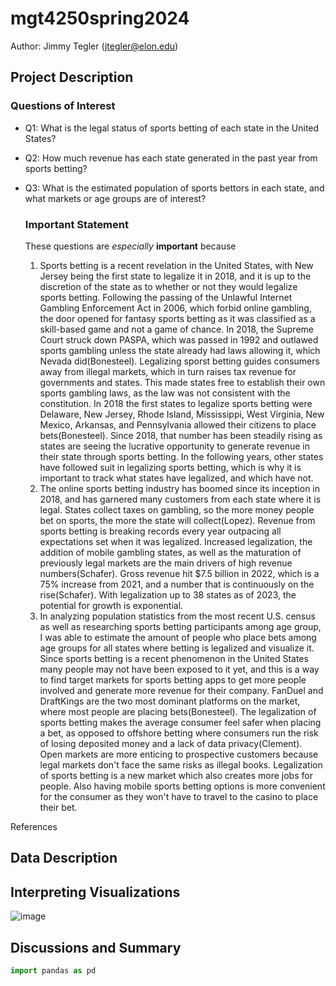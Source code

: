 # mgt4250spring2024
Author: Jimmy Tegler (jtegler@elon.edu)
## Project Description
### Questions of Interest
- Q1: What is the legal status of sports betting of each state in the United States?
- Q2: How much revenue has each state generated in the past year from sports betting?
- Q3: What is the estimated population of sports bettors in each state, and what markets or age groups are of interest?

  ### Important Statement
  These questions are *especially* **important** because
  1. Sports betting is a recent revelation in the United States, with New Jersey being the first state to legalize it in 2018, and it is up to the discretion of the state as to whether or not they would legalize sports betting. Following the passing of the Unlawful Internet Gambling Enforcement Act in 2006, which forbid online gambling, the door opened for fantasy sports betting as it was classified as a skill-based game and not a game of chance. In 2018, the Supreme Court struck down PASPA, which was passed in 1992 and outlawed sports gambling unless the state already had laws allowing it, which Nevada did(Bonesteel). Legalizing sporst betting guides consumers away from illegal markets, which in turn raises tax revenue for governments and states. This made states free to establish their own sports gambling laws, as the law was not consistent with the constitution. In 2018 the first states to legalize sports betting were Delaware, New Jersey, Rhode Island, Mississippi, West Virginia, New Mexico, Arkansas, and Pennsylvania allowed their citizens to place bets(Bonesteel). Since 2018, that number has been steadily rising as states are seeing the lucrative opportunity to generate revenue in their state through sports betting. In the following years, other states have followed suit in legalizing sports betting, which is why it is important to track what states have legalized, and which have not. 
  2. The online sports betting industry has boomed since its inception in 2018, and has garnered many customers from each state where it is legal. States collect taxes on gambling, so the more money people bet on sports, the more the state will collect(Lopez). Revenue from sports betting is breaking records every year outpacing all expectations set when it was legalized. Increased legalization, the addition of mobile gambling states, as well as the maturation of previously legal markets are the main drivers of high revenue numbers(Schafer). Gross revenue hit $7.5 billion in 2022, which is a 75% increase from 2021, and a number that is continuously on the rise(Schafer). With legalization up to 38 states as of 2023, the potential for growth is exponential. 
  3. In analyzing population statistics from the most recent U.S. census as well as researching sports betting participants among age group, I was able to estimate the amount of people who place bets among age groups for all states where betting is legalized and visualize it. Since sports betting is a recent phenomenon in the United States many people may not have been exposed to it yet, and this is a way to find target markets for sports betting apps to get more people involved and generate more revenue for their company. FanDuel and DraftKings are the two most dominant platforms on the market, where most people are placing bets(Bonesteel). The legalization of sports betting makes the average consumer feel safer when placing a bet, as opposed to offshore betting where consumers run the risk of losing deposited money and a lack of data privacy(Clement). Open markets are more enticing to prospective customers because legal markets don't face the same risks as illegal books. Legalization of sports betting is a new market which also creates more jobs for people. Also having mobile sports betting options is more convenient for the consumer as they won't have to travel to the casino to place their bet. 


References



## Data Description
## Interpreting Visualizations
![image](https://github.com/jtegler11/mgt4250spring2024/assets/167884630/d7faaf84-a214-41f7-b6d1-39b0f1caf1b0)

## Discussions and Summary

```python
import pandas as pd
```
